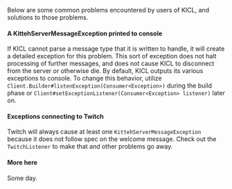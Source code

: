 Below are some common problems encountered by users of KICL, and solutions to those problems.

#### A KittehServerMessageException printed to console

If KICL cannot parse a message type that it is written to handle, it will create a detailed
exception for this problem. This sort of exception does not halt processing of further messages,
and does not cause KICL to disconnect from the server or otherwise die. By default, KICL outputs
its various exceptions to console. To change this behavior, utilize
`Client.Builder#listenException(Consumer<Exception>)` during the build phase or
`Client#setExceptionListener(Consumer<Exception> listener)` later on. 

#### Exceptions connecting to Twitch

Twitch will always cause at least one `KittehServerMessageException` because it does not follow
spec on the welcome message. Check out the `TwitchListener` to make that and other problems go away.

#### More here

Some day.